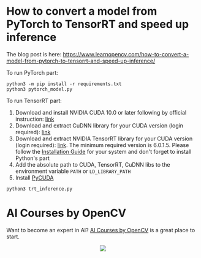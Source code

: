 # How to convert a model from PyTorch to TensorRT and speed up inference
The blog post is here: https://www.learnopencv.com/how-to-convert-a-model-from-pytorch-to-tensorrt-and-speed-up-inference/

To run PyTorch part:
```shell script
python3 -m pip install -r requirements.txt
python3 pytorch_model.py
```

To run TensorRT part:
1. Download and install NVIDIA CUDA 10.0 or later following by official instruction: [link](https://developer.nvidia.com/cuda-10.0-download-archive)
2. Download and extract CuDNN library for your CUDA version (login required): [link](https://developer.nvidia.com/rdp/cudnn-download)
3. Download and extract NVIDIA TensorRT library for your CUDA version (login required): 
[link](https://developer.nvidia.com/nvidia-tensorrt-6x-download). 
The minimum required version is 6.0.1.5. 
Please follow the [Installation Guide](https://docs.nvidia.com/deeplearning/tensorrt/install-guide/index.html) for your system and don't forget to install Python's part
4. Add the absolute path to CUDA, TensorRT, CuDNN libs to the environment variable ```PATH``` or ```LD_LIBRARY_PATH``` 
5. Install [PyCUDA](https://docs.nvidia.com/deeplearning/tensorrt/install-guide/index.html#installing-pycuda)

```shell script
python3 trt_inference.py
```

# AI Courses by OpenCV

Want to become an expert in AI? [AI Courses by OpenCV](https://opencv.org/courses/) is a great place to start. 

<a href="https://opencv.org/courses/">
<p align="center"> 
<img src="https://www.learnopencv.com/wp-content/uploads/2020/04/AI-Courses-By-OpenCV-Github.png">
</p>
</a>